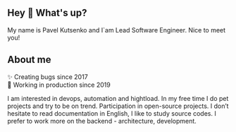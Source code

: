 ## Hey 👋 What's up?

My name is Pavel Kutsenko and I`am Lead Software Engineer. Nice to meet you!

## About me

✨ Creating bugs since 2017  
🎩 Working in production since 2019

I am interested in devops, automation and hightload. In my free time I do pet projects and try to be on trend. Participation in open-source projects. I don’t hesitate to read documentation in English, I like to study source codes. I prefer to work more on the backend - architecture, development.
